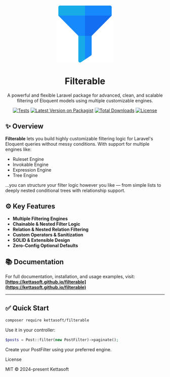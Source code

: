 <p align="center"><img src="docs/logo.png" width="180" alt="Filterable Logo" /></p>
<h1 align="center">Filterable</h1>
<p align="center">A powerful and flexible Laravel package for advanced, clean, and scalable filtering of Eloquent models using multiple customizable engines.</p><p align="center">
<a href="https://packagist.org/packages/kettasoft/filterable"><img src="https://github.com/kettasoft/filterable/actions/workflows/php.yml/badge.svg?style=flat-square" alt="Tests"></a>
<a href="https://packagist.org/packages/kettasoft/filterable"><img src="http://poser.pugx.org/kettasoft/filterable/v?style=flat-square" alt="Latest Version on Packagist"></a>
<a href="https://packagist.org/packages/kettasoft/filterable"><img src="https://img.shields.io/packagist/dt/kettasoft/filterable?style=flat-square" alt="Total Downloads"></a>
<a href="https://github.com/kettasoft/filterable/blob/master/LICENSE"><img src="https://poser.pugx.org/kettasoft/filterable/license?style=flat-square" alt="License"></a></p>

## ✨ Overview

**Filterable** lets you build highly customizable filtering logic for Laravel's Eloquent queries without messy conditions. With support for multiple engines like:

- Ruleset Engine
- Invokable Engine
- Expression Engine
- Tree Engine

...you can structure your filter logic however you like — from simple lists to deeply nested conditional trees with relationship support.

## ⚙️ Key Features

- **Multiple Filtering Engines**
- **Chainable & Nested Filter Logic**
- **Relation & Nested Relation Filtering**
- **Custom Operators & Sanitization**
- **SOLID & Extensible Design**
- **Zero-Config Optional Defaults**


## 📚 Documentation

For full documentation, installation, and usage examples, visit: **[https://kettasoft.github.io/filterable](https://kettasoft.github.io/filterable)**

---

## ✅ Quick Start

```bash
composer require kettasoft/filterable
```

Use it in your controller:

```php
$posts = Post::filter(new PostFilter)->paginate();
```

Create your PostFilter using your preferred engine.

License

MIT © 2024-present Kettasoft
